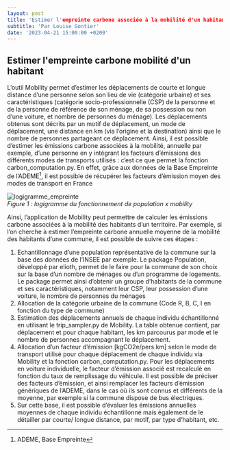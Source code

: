 ```yaml
---
layout: post
title: 'Estimer l'empreinte carbone associée à la mobilité d'un habitant'
subtitle: 'Par Louise Gontier'
date: '2023-04-21 15:00:00 +0200'
---
```


## Estimer l'empreinte carbone mobilité d'un habitant
L’outil Mobility permet d’estimer les déplacements de courte et longue distance d’une personne selon son lieu de vie (catégorie urbaine) et ses caractéristiques (catégorie socio-professionnelle (CSP) de la personne et de la personne de référence de son ménage, de sa possession ou non d’une voiture, et nombre de personnes du ménage).
Les déplacements obtenus sont décrits par un motif de déplacement, un mode de déplacement, une distance en km (via l’origine et la destination) ainsi que le nombre de personnes partageant ce déplacement.
Ainsi, il est possible d’estimer les émissions carbone associées à la mobilité, annuelle par exemple, d’une personne en y intégrant les facteurs d’émissions des différents modes de transports utilisés : c’est ce que permet la fonction carbon_computation.py.
En effet, grâce aux données de la Base Empreinte de l’ADEME[^1], il est possible de récupérer les facteurs d’émission moyen des modes de transport en France

![logigramme_empreinte](https://user-images.githubusercontent.com/105421514/233650259-69d2499f-9e05-483b-8d3c-2a180ffc6c2f.png)<br>
*Figure 1 : logigramme du fonctionnement de population x mobility*

Ainsi, l’application de Mobility peut permettre de calculer les émissions carbone associées à la mobilité des habitants d’un territoire. Par exemple, si l’on cherche à estimer l’empreinte carbone annuelle moyenne de la mobilité des habitants d’une commune, il est possible de suivre ces étapes : 
1.	Echantillonnage d’une population représentative de la commune sur la base des données de l’INSEE par exemple. Le package Population, développé par elioth, permet de le faire pour la commune de son choix sur la base d’un nombre de ménages ou d’un programme de logements. Le package permet ainsi d’obtenir un groupe d’habitants de la commune et ses caractéristiques, notamment leur CSP, leur possession d’une voiture, le nombre de personnes du ménages
2.	Allocation de la catégorie urbaine de la commune (Code R, B, C, I en fonction du type de commune)
3.	Estimation des déplacements annuels de chaque individu échantillonné en utilisant le trip_sampler.py de Mobility. La table obtenue contient, par déplacement et pour chaque habitant, les km parcourus par mode et le nombre de personnes accompagnant le déplacement.
4.	Allocation d’un facteur d’émission [kgCO2e/pers.km] selon le mode de transport utilisé pour chaque déplacement de chaque individu via Mobility et la fonction carbon_computation.py. Pour les déplacements en voiture individuelle, le facteur d’émission associé est recalculé en fonction du taux de remplissage du véhicule. Il est possible de préciser des facteurs d’émission, et ainsi remplacer les facteurs d’émission génériques de l’ADEME, dans le cas où ils sont connus et différents de la moyenne, par exemple si la commune dispose de bus électriques.
5.	Sur cette base, il est possible d’évaluer les émissions annuelles moyennes de chaque individu échantillonné mais également de le détailler par courte/ longue distance, par motif, par type d’habitant, etc.


[^1]: ADEME, Base Empreinte





